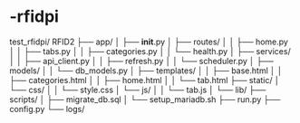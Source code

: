# -rfidpi
test_rfidpi/ RFID2
├── app/
│   ├── __init__.py
│   ├── routes/
│   │   ├── home.py
│   │   ├── tabs.py
│   │   ├── categories.py
│   │   └── health.py
│   ├── services/
│   │   ├── api_client.py
│   │   ├── refresh.py
│   │   └── scheduler.py
│   ├── models/
│   │   └── db_models.py
│   ├── templates/
│   │   ├── base.html
│   │   ├── categories.html
│   │   ├── home.html
│   │   └── tab.html
├── static/
│   └── css/
│   │   └── style.css
│   └── js/
│   │   └── tab.js
│   └── lib/
├── scripts/
│   ├── migrate_db.sql
│   └── setup_mariadb.sh
├── run.py
├── config.py
└── logs/
